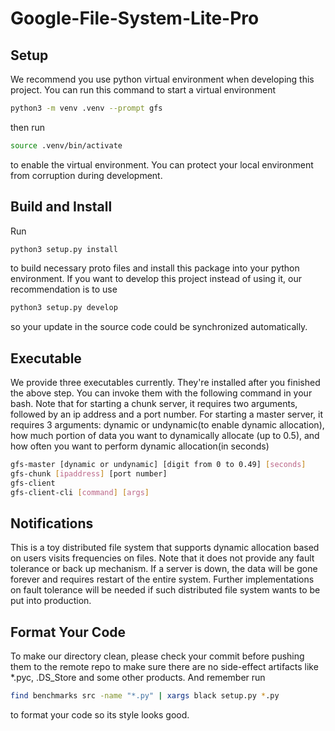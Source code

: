 # Google-File-System-Lite-Pro

## Setup

We recommend you use python virtual environment when developing this project. You can run this command to start a virtual environment
```bash
python3 -m venv .venv --prompt gfs
```
then run
```bash
source .venv/bin/activate
```
to enable the virtual environment. You can protect your local environment from corruption during development.

## Build and Install

Run
```bash
python3 setup.py install
```
to build necessary proto files and install this package into your python environment. If you want to develop this project instead of using it, our recommendation is to use
```bash
python3 setup.py develop
```
so your update in the source code could be synchronized automatically.

## Executable

We provide three executables currently. They're installed after you finished the above step. You can invoke them with the following command in your bash.
Note that for starting a chunk server, it requires two arguments, followed by an ip address and a port number. For starting a master server, it requires 3 arguments: dynamic or undynamic(to enable dynamic allocation), how much portion of data you want to dynamically allocate (up to 0.5), and how often you want to perform dynamic allocation(in seconds)
```bash
gfs-master [dynamic or undynamic] [digit from 0 to 0.49] [seconds]
gfs-chunk [ipaddress] [port number]
gfs-client
gfs-client-cli [command] [args]
```

## Notifications
This is a toy distributed file system that supports dynamic allocation based on users visits frequencies on files. Note that it does not provide any fault tolerance or back up mechanism. If a server is down, the data will be gone forever and requires restart of the entire system. Further implementations on fault tolerance will be needed if such distributed file system wants to be put into production.

## Format Your Code

To make our directory clean, please check your commit before pushing them to the remote repo to make sure there are no side-effect artifacts like *.pyc, .DS_Store and some other products. And remember run
```bash
find benchmarks src -name "*.py" | xargs black setup.py *.py
```
to format your code so its style looks good.


